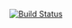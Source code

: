 [![Build Status](https://travis-ci.org/prizrak8990/lab06.svg?branch=master)](https://travis-ci.org/prizrak8990/lab06)
